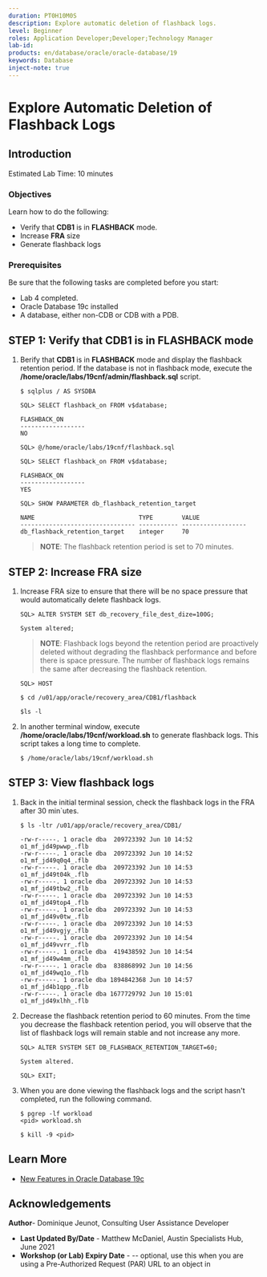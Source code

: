 ```yaml
---
duration: PT0H10M0S
description: Explore automatic deletion of flashback logs.
level: Beginner
roles: Application Developer;Developer;Technology Manager
lab-id:
products: en/database/oracle/oracle-database/19
keywords: Database
inject-note: true
---
```

# Explore Automatic Deletion of Flashback Logs

## Introduction

Estimated Lab Time: 10 minutes

### Objectives

Learn how to do the following:

- Verify that **CDB1** is in **FLASHBACK** mode.
- Increase **FRA** size
- Generate flashback logs



### Prerequisites

Be sure that the following tasks are completed before you start:

- Lab 4 completed.
- Oracle Database 19c installed
- A database, either non-CDB or CDB with a PDB.


## **STEP 1**: Verify that **CDB1** is in **FLASHBACK** mode

1. Berify that **CDB1** is in **FLASHBACK** mode and display the flashback retention period. If the database is not in flashback mode, execute the **/home/oracle/labs/19cnf/admin/flashback.sql** script.

    ```
    $ sqlplus / AS SYSDBA
    ```

    ```
    SQL> SELECT flashback_on FROM v$database;

    FLASHBACK_ON
    ------------------
    NO
    ```

    ```
    SQL> @/home/oracle/labs/19cnf/flashback.sql
    ```

    ```
    SQL> SELECT flashback_on FROM v$database;

    FLASHBACK_ON
    ------------------
    YES 
    ```

    ```
    SQL> SHOW PARAMETER db_flashback_retention_target

    NAME                             TYPE        VALUE
    -------------------------------- ----------- ------------------
    db_flashback_retention_target    integer     70
    ```
    >**NOTE**: The flashback retention period is set to 70 minutes.
## **STEP 2**: Increase **FRA** size

1. Increase FRA size to ensure that there will be no space pressure that would automatically delete flashback logs.
    
    ```
    SQL> ALTER SYSTEM SET db_recovery_file_dest_dize=100G;

    System altered;
    ```
    >**NOTE**: Flashback logs beyond the retention period are proactively deleted without degrading the flashback performance and before there is space pressure. The number of flashback logs remains the same after decreasing the flashback retention.

    ```
    SQL> HOST

    $ cd /u01/app/oracle/recovery_area/CDB1/flashback

    $ls -l
    ```

2. In another terminal window, execute **/home/oracle/labs/19cnf/workload.sh** to generate flashback logs. This script takes a long time to complete.

    ```
    $ /home/oracle/labs/19cnf/workload.sh
    ```
## **STEP 3**: View flashback logs
1. Back in the initial terminal session, check the flashback logs in the FRA after 30 min`utes. 
    ```
    $ ls -ltr /u01/app/oracle/recovery_area/CDB1/

    -rw-r-----. 1 oracle dba  209723392 Jun 10 14:52 o1_mf_jd49pwwp_.flb
    -rw-r-----. 1 oracle dba  209723392 Jun 10 14:52 o1_mf_jd49q0q4_.flb
    -rw-r-----. 1 oracle dba  209723392 Jun 10 14:53 o1_mf_jd49t04k_.flb
    -rw-r-----. 1 oracle dba  209723392 Jun 10 14:53 o1_mf_jd49tbw2_.flb
    -rw-r-----. 1 oracle dba  209723392 Jun 10 14:53 o1_mf_jd49top4_.flb
    -rw-r-----. 1 oracle dba  209723392 Jun 10 14:53 o1_mf_jd49v0tw_.flb
    -rw-r-----. 1 oracle dba  209723392 Jun 10 14:53 o1_mf_jd49vgjy_.flb
    -rw-r-----. 1 oracle dba  209723392 Jun 10 14:54 o1_mf_jd49vvrr_.flb
    -rw-r-----. 1 oracle dba  419438592 Jun 10 14:54 o1_mf_jd49w4mm_.flb
    -rw-r-----. 1 oracle dba  838868992 Jun 10 14:56 o1_mf_jd49wq1o_.flb
    -rw-r-----. 1 oracle dba 1894842368 Jun 10 14:57 o1_mf_jd4b1qpp_.flb
    -rw-r-----. 1 oracle dba 1677729792 Jun 10 15:01 o1_mf_jd49xlhh_.flb
    ```

2. Decrease the flashback retention period to 60 minutes. From the time you decrease the flashback retention period, you will observe that the list of flashback logs will remain stable and not increase any more. 

    ```
    SQL> ALTER SYSTEM SET DB_FLASHBACK_RETENTION_TARGET=60;

    System altered.

    SQL> EXIT;
    ```
3. When you are done viewing the flashback logs and the script hasn't completed, run the following command.

    ```
    $ pgrep -lf workload
    <pid> workload.sh

    $ kill -9 <pid>
    ```



## Learn More

- [New Features in Oracle Database 19c](https://docs.oracle.com/en/database/oracle/oracle-database/19/newft/preface.html#GUID-E012DF0F-432D-4C03-A4C8-55420CB185F3)


## Acknowledgements

**Author**- Dominique Jeunot, Consulting User Assistance Developer
* **Last Updated By/Date** - Matthew McDaniel, Austin Specialists Hub, June 2021
* **Workshop (or Lab) Expiry Date** - <Month Year> -- optional, use this when you are using a Pre-Authorized Request (PAR) URL to an object in
